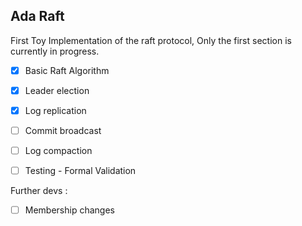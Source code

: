 Ada Raft
---------

First Toy Implementation of the raft protocol, 
Only the first section is currently in progress.



- [X] Basic Raft Algorithm
- [X] Leader election
- [X] Log replication
- [ ] Commit broadcast
- [ ] Log compaction
- [ ] Testing - Formal Validation


Further devs :

- [ ] Membership changes
